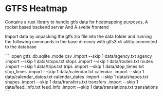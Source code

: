 # GTFS Heatmap

Contains a rust library to handle gtfs data for heatmapping purposes,
A rocket based backend server
And A svelte frontend

Import data by unpacking the gtfs zip file into the data folder and
running the following commands in the base direcory with gtfs3 cli utility connected to the database

´´´
.open gtfs_db.sqlite
.mode csv
.import --skip 1 data/agency.txt agency
.import --skip 1 data/stops.txt stops
.import --skip 1 data/routes.txt routes
.import --skip 1 data/trips.txt trips
.import --skip 1 data/stop_times.txt stop_times
.import --skip 1 data/calendar.txt calendar
.import --skip 1 data/calendar_dates.txt calendar_dates
.import --skip 1 data/shapes.txt shapes
.import --skip 1 data/transfers.txt transfers
.import --skip 1 data/feed_info.txt feed_info
.import --skip 1 data/translations.txt translations
´´´